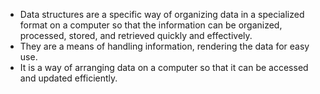 * Data structures are a specific way of organizing data in a specialized format on a computer so that the information can be organized, processed, stored, and
retrieved quickly and effectively.
* They are a means of handling information, rendering the data for easy use.
* It is a way of arranging data on a computer so that it can be accessed and updated efficiently.
